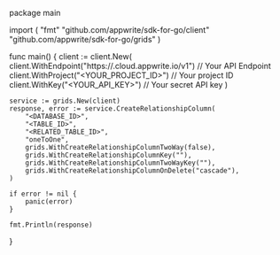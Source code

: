 package main

import (
    "fmt"
    "github.com/appwrite/sdk-for-go/client"
    "github.com/appwrite/sdk-for-go/grids"
)

func main() {
    client := client.New(
        client.WithEndpoint("https://<REGION>.cloud.appwrite.io/v1") // Your API Endpoint
        client.WithProject("<YOUR_PROJECT_ID>") // Your project ID
        client.WithKey("<YOUR_API_KEY>") // Your secret API key
    )

    service := grids.New(client)
    response, error := service.CreateRelationshipColumn(
        "<DATABASE_ID>",
        "<TABLE_ID>",
        "<RELATED_TABLE_ID>",
        "oneToOne",
        grids.WithCreateRelationshipColumnTwoWay(false),
        grids.WithCreateRelationshipColumnKey(""),
        grids.WithCreateRelationshipColumnTwoWayKey(""),
        grids.WithCreateRelationshipColumnOnDelete("cascade"),
    )

    if error != nil {
        panic(error)
    }

    fmt.Println(response)
}
